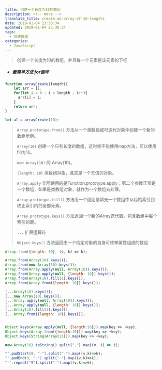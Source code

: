 ```yaml
---
title: 创建一个长度为10的数组
description: <!-- more -->
translate_title: create-an-array-of-10-lengths
date: 2019-01-04 23:30:34
updated: 2019-01-04 23:30:34
tags:
  - 创建数组
categories:
  - JavaScript
---
```


> 创建一个长度为10的数组，并且每一个元素是该元素的下标


- ##### 最简单方法 for循环
```javascript
function arrayCreate(length){
    let arr = [];
    for(let i = 0 ; i < length ; i++){
      arr[i] = i;
    }
    return arr;
}

let a1 = arrayCreate(10);
```



> `Array.prototype.from()` 方法从一个类数组或可迭代对象中创建一个新的数组示例。  
>
> `Array(10)` 创建一个只有长度的数组，这时候不能使用map方法，可以使用fill方法。    
>
> `new Array(10)` 同 Array(10)。    
>
> `{length: 10}` 类数组对象，且这是一个无值的对象。  
>
> `Array.apply` 实际使用的是Function.prototype.apply；第二个参数正常是一个数组，如果是类数组对象，就作为一个数组去处理。   
>
> `Array.prototype.fill()` 方法用一个固定值填充一个数组中从起始索引到终止索引内的全部元素。   
>
> `Array.prototype.keys()` 方法返回一个新的Array迭代器，包含数组中每个索引的键。   
>
> `...` 扩展运算符   
>
> `Object.keys()` 方法返回由一个给定对象的自身可枚举属性组成的数组   


```javascript
Array.from({length: 10}, (v, k) => k);

Array.from(Array(10).keys());
Array.from(new Array(10).keys());
Array.from(Array.apply(null, Array(10)).keys());
Array.from(Array.apply(null, {length: 10}).keys());
Array.from(Array(10).fill(1).keys());
Array.from(Array.from({length: 10}).keys());

[...Array(10).keys()];
[...new Array(10).keys()];
[...Array.apply(null, Array(10)).keys()];
[...Array.apply(null, {length: 10}).keys()];
[...Array(10).fill(1).keys()];
[...Array.from({length: 10}).keys()];


Object.keys(Array.apply(null, {length:10})).map(key => +key);
Object.keys(Array.from({length:10})).map(key => +key);
Object.keys(String(Array(11))).map(key => +key);

new Array(10).toString().split(",").map((v, i) => i);

"".padStart(9, "-").split("-").map((v,k)=>k);
"".padEnd(9, "-").split("-").map((v,k)=>k);
"-".repeat("9").split("-").map((v,k)=>k);

```
